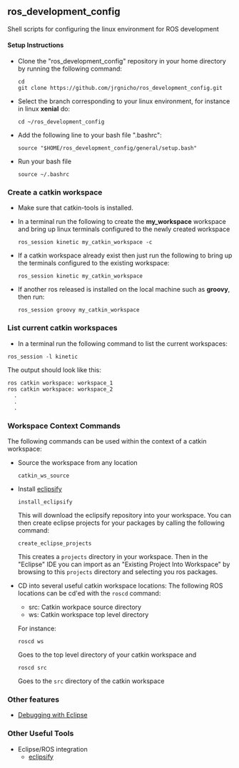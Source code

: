 ## ros_development_config
Shell scripts for configuring the linux environment for ROS development

#### Setup Instructions
+  Clone the "ros_development_config" repository in your home directory by running the following command:  
	```		
	cd
	git clone https://github.com/jrgnicho/ros_development_config.git	
	```
+  Select the branch corresponding to your linux environment, for instance in linux **xenial** do:
	```
	cd ~/ros_development_config
	```

+  Add the following line to your bash file ".bashrc":
	
	```
	source "$HOME/ros_development_config/general/setup.bash"
	```                 
 + Run your bash file
 	```
	source ~/.bashrc
	```
### Create a catkin workspace
+  Make sure that catkin-tools is installed.  
+  In a terminal run the following to create the **my_workspace** workspace and bring up linux terminals configured to the newly created workspace

	```
	ros_session kinetic my_catkin_workspace -c
	```	        
+  If a catkin workspace already exist then just run the following to bring up the terminals configured to the existing workspace:
	```
	ros_session kinetic my_catkin_workspace
	```               
            
+ If another ros released is installed on the local machine such as **groovy**, then run:

	```
	ros_session groovy my_catkin_workspace
	```
### List current catkin workspaces
+  In a terminal run the following command to list the current workspaces:
```
ros_session -l kinetic
```
  The output should look like this:
  ```
  ros catkin workspace: workspace_1
  ros catkin workspace: workspace_2
  	.
  	.
  	.
  ```

### Workspace Context Commands
The following commands can be used within the context of a catkin workspace:

- Source the workspace from any location
    ```
    catkin_ws_source
    ```
    
- Install [eclipsify](https://github.com/ethz-asl/eclipsify)  
    ```
    install_eclipsify
    ```
    This will download the eclipsify repository into your workspace.  You can then create eclipse projects for your packages by calling the following command:
    ```
    create_eclipse_projects
    ```
    This creates a `projects` directory in your workspace.  Then in the "Eclipse" IDE you can import as an "Existing Project Into Workspace" by browsing to this `projects` directory and selecting you ros packages.
    
	

- CD into several useful catkin workspace locations:
  The following ROS locations can be cd'ed with the ```roscd``` command:
  - src: Catkin workpace source directory
  - ws:  Catkin workspace top level directory
  
  For instance:
    ```
    roscd ws
    ```
    Goes to the top level directory of your catkin workspace and
    
    ```
    roscd src
    ```
    Goes to the `src` directory of the catkin workspace
  
  
### Other features
  - [Debugging with Eclipse](gdb/README.md)

### Other Useful Tools
- Eclipse/ROS integration  
  - [eclipsify](https://github.com/ethz-asl/eclipsify)  

